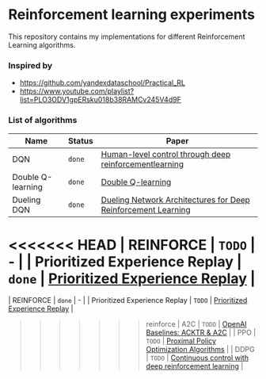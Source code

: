 # Reinforcement learning experiments
This repository contains my implementations for different Reinforcement Learning algorithms.


### Inspired by
* https://github.com/yandexdataschool/Practical_RL
* https://www.youtube.com/playlist?list=PLO3ODV1gpERsku018b38RAMCv245V4d9F

### List of algorithms
| Name  | Status | Paper |
| ----- | ------ | ----- |
| DQN   | `done` | [Human-level control through deep reinforcementlearning](https://web.stanford.edu/class/psych209/Readings/MnihEtAlHassibis15NatureControlDeepRL.pdf) |
| Double Q-learning   | `done` | [Double Q-learning](https://papers.nips.cc/paper/3964-double-q-learning.pdf) |
| Dueling DQN   | `done` | [Dueling Network Architectures for Deep Reinforcement Learning](https://arxiv.org/pdf/1511.06581.pdf) |
<<<<<<< HEAD
| REINFORCE   | `TODO` | - |
| Prioritized Experience Replay   | `done` | [Prioritized Experience Replay](https://arxiv.org/abs/1511.05952) |
=======
| REINFORCE   | `done` | - |
| Prioritized Experience Replay   | `TODO` | [Prioritized Experience Replay](https://arxiv.org/abs/1511.05952) |
>>>>>>> reinforce
| A2C   | `TODO` | [OpenAI Baselines: ACKTR & A2C](https://openai.com/blog/baselines-acktr-a2c/) |
| PPO   | `TODO` | [Proximal Policy Optimization Algorithms](https://arxiv.org/abs/1707.06347) |
| DDPG   | `TODO` | [Continuous control with deep reinforcement learning](https://arxiv.org/abs/1509.02971) |
